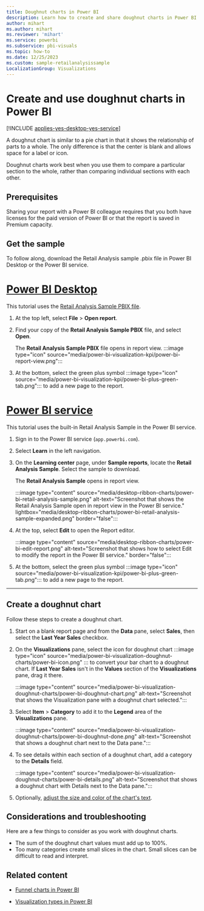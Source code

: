 ```yaml
---
title: Doughnut charts in Power BI
description: Learn how to create and share doughnut charts in Power BI to show relationships of parts to a whole.
author: mihart
ms.author: mihart
ms.reviewer: 'mihart'
ms.service: powerbi
ms.subservice: pbi-visuals
ms.topic: how-to
ms.date: 12/25/2023
ms.custom: sample-retailanalysissample
LocalizationGroup: Visualizations
---
```

# Create and use doughnut charts in Power BI

[!INCLUDE [applies-yes-desktop-yes-service](../includes/applies-yes-desktop-yes-service.md)]

A doughnut chart is similar to a pie chart in that it shows the relationship of parts to a whole. The only difference is that the center is blank and allows space for a label or icon.

Doughnut charts work best when you use them to compare a particular section to the whole, rather than comparing individual sections with each other.

## Prerequisites

Sharing your report with a Power BI colleague requires that you both have licenses for the paid version of Power BI or that the report is saved in Premium capacity.

## Get the sample

To follow along, download the Retail Analysis sample .pbix file in Power BI Desktop or the Power BI service.

# [Power BI Desktop](#tab/powerbi-desktop)

This tutorial uses the [Retail Analysis Sample PBIX file](https://download.microsoft.com/download/9/6/D/96DDC2FF-2568-491D-AAFA-AFDD6F763AE3/Retail%20Analysis%20Sample%20PBIX.pbix).

1. At the top left, select **File** > **Open report**.

1. Find your copy of the **Retail Analysis Sample PBIX** file, and select **Open**.
  
   The **Retail Analysis Sample PBIX** file opens in report view. :::image type="icon" source="media/power-bi-visualization-kpi/power-bi-report-view.png":::

1. At the bottom, select the green plus symbol :::image type="icon" source="media/power-bi-visualization-kpi/power-bi-plus-green-tab.png"::: to add a new page to the report.

# [Power BI service](#tab/powerbi-service)

This tutorial uses the built-in Retail Analysis Sample in the Power BI service.

1. Sign in to the Power BI service (`app.powerbi.com`).

1. Select **Learn** in the left navigation.

1. On the **Learning center** page, under **Sample reports**, locate the **Retail Analysis Sample**. Select the sample to download.

   The **Retail Analysis Sample** opens in report view.

   :::image type="content" source="media/desktop-ribbon-charts/power-bi-retail-analysis-sample.png" alt-text="Screenshot that shows the Retail Analysis Sample open in report view in the Power BI service." lightbox="media/desktop-ribbon-charts/power-bi-retail-analysis-sample-expanded.png" border="false":::

1. At the top, select **Edit** to open the Report editor.

   :::image type="content" source="media/desktop-ribbon-charts/power-bi-edit-report.png" alt-text="Screenshot that shows how to select Edit to modify the report in the Power BI service." border="false":::

1. At the bottom, select the green plus symbol :::image type="icon" source="media/power-bi-visualization-kpi/power-bi-plus-green-tab.png"::: to add a new page to the report.

---
## Create a doughnut chart

Follow these steps to create a doughnut chart.

1. Start on a blank report page and from the **Data** pane, select **Sales**, then select the **Last Year Sales** checkbox.  

1. On the **Visualizations** pane, select the icon for doughnut chart :::image type="icon" source="media/power-bi-visualization-doughnut-charts/power-bi-icon.png" ::: to convert your bar chart to a doughnut chart. If **Last Year Sales** isn't in the **Values** section of the **Visualizations** pane, drag it there.

   :::image type="content" source="media/power-bi-visualization-doughnut-charts/power-bi-doughnut-chart.png" alt-text="Screenshot that shows the Visualization pane with a doughnut chart selected.":::

1. Select **Item** \> **Category** to add it to the **Legend** area of the **Visualizations** pane.

   :::image type="content" source="media/power-bi-visualization-doughnut-charts/power-bi-doughnut-done.png" alt-text="Screenshot that shows a doughnut chart next to the Data pane.":::

1. To see details within each section of a doughnut chart, add a category to the **Details** field. 

     :::image type="content" source="media/power-bi-visualization-doughnut-charts/power-bi-details.png" alt-text="Screenshot that shows a doughnut chart with Details next to the Data pane.":::

1. Optionally, [adjust the size and color of the chart's text](power-bi-visualization-customize-title-background-and-legend.md).

## Considerations and troubleshooting

Here are a few things to consider as you work with doughnut charts.

- The sum of the doughnut chart values must add up to 100%.
- Too many categories create small slices in the chart. Small slices can be difficult to read and interpret.

## Related content

- [Funnel charts in Power BI](power-bi-visualization-funnel-charts.md)

- [Visualization types in Power BI](power-bi-visualization-types-for-reports-and-q-and-a.md)
